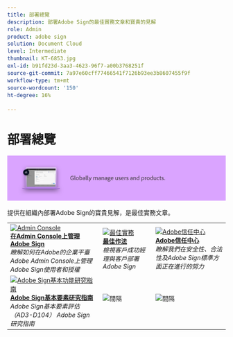 ```yaml
---
title: 部署總覽
description: 部署Adobe Sign的最佳實務文章和寶貴的見解
role: Admin
product: adobe sign
solution: Document Cloud
level: Intermediate
thumbnail: KT-6853.jpg
exl-id: b91fd23d-3aa3-4623-96f7-a00b3768251f
source-git-commit: 7a97e60cff77466541f7126b93ee3b8607455f9f
workflow-type: tm+mt
source-wordcount: '150'
ht-degree: 16%

---
```


# 部署總覽

![Sign 部署影像](assets/Hero-Deploy.png)

提供在組織內部署Adobe Sign的寶貴見解，是最佳實務文章。

<table style="table-layout:fixed">
<tr>
  <td>
    <a href="https://helpx.adobe.com/tw/enterprise/using/adobe-sign-for-enterprise.html" target="_blank">
      <img alt="Admin Console" src="assets/Deploy_Admin.png" />
    </a>
    <div>
    <a href="https://helpx.adobe.com/enterprise/using/adobe-sign-for-enterprise.html" target="_blank"><strong>在Admin Console上管理Adobe Sign</strong></a>
    </div>
    <em>瞭解如何在Adobe的企業平臺Adobe Admin Console上管理Adobe Sign使用者和授權</em>
    <br>
  </td>
  <td>
    <a href="https://helpx.adobe.com/tw/sign/using/adobe-sign-training-best-practice.html" target="_blank">
      <img alt="最佳實務" src="assets/Deploy_BP.png" />
    </a>
    <div>
    <a href="https://helpx.adobe.com/sign/using/adobe-sign-training-best-practice.html" target="_blank"><strong>最佳作法</strong></a>
    </div>
    <em>檢視客戶成功經理與客戶部署Adobe Sign</em>
    <br>
  </td>  
  <td>
    <a href="https://www.adobe.com/trust/document-cloud-security.html" target="_blank">
      <img alt="Adobe信任中心" src="assets/Deploy_Trust.png" />
    </a>
    <div>
    <a href="https://www.adobe.com/trust/document-cloud-security.html" target="_blank"><strong>Adobe信任中心</strong></a>
    </div>
    <em>瞭解我們在安全性、合法性及Adobe Sign標準方面正在進行的努力</em>
    <br>
  </td>
</tr>
<tr>
  <td>
    <a href="assets/SignStudyGuide.pdf">
      <img alt="Adobe Sign基本功能研究指南" src="assets/SignStudyGuide.png" />
    </a>
    <div>
    <a href="assets/SignStudyGuide.pdf"><strong>Adobe Sign基本要素研究指南</strong></a>
    </div>
    <em>Adobe Sign基本要素評估 （AD3-D104） Adobe Sign 研究指南</em>
    <br>
  </td>
  <td>
    <img alt="間隔" src="assets/Grayspacer.png" />
    <div>
    <br>
  </td>
  <td>
    <img alt="間隔" src="assets/Grayspacer.png" />
    <div>
    <br>
  </td>
</tr>
</table>
